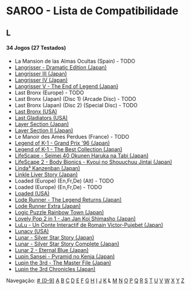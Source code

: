 # SAROO - Lista de Compatibilidade

## L

#### 34 Jogos (27 Testados)

- La Mansion de las Almas Ocultas (Spain) - TODO
- [Langrisser - Dramatic Edition (Japan)](../../Regions/Japan/T-2507G/01/README.md)
- [Langrisser III (Japan)](../../Regions/Japan/T-2502G/01/README.md)
- [Langrisser IV (Japan)](../../Regions/Japan/T-2505G/01/README.md)
- [Langrisser V - The End of Legend (Japan)](../../Regions/Japan/T-2509G/01/README.md)
- Last Bronx (Europe) - TODO
- Last Bronx (Japan) (Disc 1) (Arcade Disc) - TODO
- Last Bronx (Japan) (Disc 2) (Special Disc) - TODO
- [Last Bronx (USA)](../../Regions/USA/MK-81078/01/README.md)
- [Last Gladiators (USA)](../../Regions/USA/T-4804H/01/README.md)
- [Layer Section (Japan)](../../Regions/Japan/T-1101G/01/README.md)
- [Layer Section II (Japan)](../../Regions/Japan/T-26409G/01/README.md)
- Le Manoir des Ames Perdues (France) - TODO
- [Legend of K-1 - Grand Prix '96 (Japan)](../../Regions/Japan/T-7503G/01/README.md)
- [Legend of K-1 - The Best Collection (Japan)](../../Regions/Japan/T-7501G/01/README.md)
- [LifeScape - Seimei 40 Okunen Haruka na Tabi (Japan)](../../Regions/Japan/T-26405G/01/README.md)
- [LifeScape 2 - Body Bionics - Kyoui no Shouuchuu Jintai (Japan)](../../Regions/Japan/T-26411G/01/README.md)
- [Linda³ Kanzenban (Japan)](../../Regions/Japan/T-2112G/01/README.md)
- [Linkle Liver Story (Japan)](../../Regions/Japan/GS-9055/01/README.md)
- Loaded (Europe) (En,Fr,De) (Alt) - TODO
- Loaded (Europe) (En,Fr,De) - TODO
- [Loaded (USA)](../../Regions/USA/T-12519H/01/README.md)
- [Lode Runner - The Legend Returns (Japan)](../../Regions/Japan/T-25101G/01/README.md)
- [Lode Runner Extra (Japan)](../../Regions/Japan/T-25103G/01/README.md)
- [Logic Puzzle Rainbow Town (Japan)](../../Regions/Japan/T-4303G/01/README.md)
- [Lovely Pop 2 in 1 - Jan Jan Koi Shimasho (Japan)](../../Regions/Japan/T-5801G/01/README.md)
- [LuLu - Un Conte Interactif de Romain Victor-Pujebet (Japan)](../../Regions/Japan/GS-9118/01/README.md)
- [Lunacy (USA)](../../Regions/USA/T-14403H/01/README.md)
- [Lunar - Silver Star Story (Japan)](../../Regions/Japan/T-27901G/01/README.md)
- [Lunar - Silver Star Story Complete (Japan)](../../Regions/Japan/T-27904G/01/README.md)
- [Lunar 2 - Eternal Blue (Japan)](../../Regions/Japan/T-27906G/01/README.md)
- [Lupin Sansei - Pyramid no Kenja (Japan)](../../Regions/Japan/T-2004G/01/README.md)
- [Lupin the 3rd - The Master File (Japan)](../../Regions/Japan/T-18801G/01/README.md)
- [Lupin the 3rd Chronicles (Japan)](../../Regions/Japan/T-18804G/01/README.md)

Navegação:
[# (0-9)](./09.md) [A](./A.md) [B](./B.md) [C](./C.md) [D](./D.md) [E](./E.md) [F](./F.md) [G](./G.md) [H](./H.md) [I](./I.md) [J](./J.md) [K](./K.md) **L** [M](./M.md) [N](./N.md) [O](./O.md) [P](./P.md) [Q](./Q.md) [R](./R.md) [S](./S.md) [T](./T.md) [U](./U.md) [V](./V.md) [W](./W.md) [X](./X.md) [Y](./Y.md) [Z](./Z.md)
